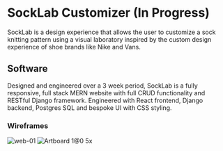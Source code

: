 # SockLab Customizer (In Progress)

SockLab is a design experience that allows the user to customize a sock knitting pattern using a visual laboratory inspired by the custom design experience of shoe brands like Nike and Vans.

## Software

Designed and engineered over a 3 week period, SockLab is a fully responsive, full stack MERN website with full CRUD functionality and RESTful Django framework. Engineered with React frontend, Django backend, Postgres SQL and bespoke UI with CSS styling.

### Wireframes

![web-01](https://user-images.githubusercontent.com/97763546/178520988-cc19a3b6-fe2d-40d9-8a46-e03e125355e1.jpg)
![Artboard 1@0 5x](https://user-images.githubusercontent.com/97763546/178521044-d5916722-9047-41ce-8f5c-37904bd17e2d.png)
